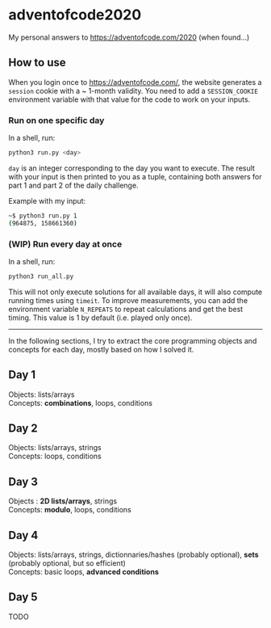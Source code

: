 # adventofcode2020
My personal answers to https://adventofcode.com/2020 (when found...)

## How to use

When you login once to https://adventofcode.com/, the website generates a `session` cookie with a ~ 1-month validity. You need to add a `SESSION_COOKIE` environment variable with that value for the code to work on your inputs.

### Run on one specific day
In a shell, run:
``` bash
python3 run.py <day>
```
`day` is an integer corresponding to the day you want to execute. The result with your input is then printed to you as a tuple, containing both answers for part 1 and part 2 of the daily challenge.

Example with my input:
``` bash
~$ python3 run.py 1
(964875, 158661360)
```

### (WIP) Run every day at once
In a shell, run:
``` bash
python3 run_all.py
```
This will not only execute solutions for all available days, it will also compute running times using `timeit`.
To improve measurements, you can add the environment variable `N_REPEATS` to repeat calculations and get the best timing. This value is 1 by default (i.e. played only once).

---

In the following sections, I try to extract the core programming objects and concepts for each day, mostly based on how I solved it.

## Day 1
Objects: lists/arrays  
Concepts: **combinations**, loops, conditions

## Day 2
Objects: lists/arrays, strings  
Concepts: loops, conditions

## Day 3
Objects : **2D lists/arrays**, strings  
Concepts: **modulo**, loops, conditions

## Day 4
Objects: lists/arrays, strings, dictionnaries/hashes (probably optional), **sets** (probably optional, but so efficient)  
Concepts: basic loops, **advanced conditions**

## Day 5
TODO
